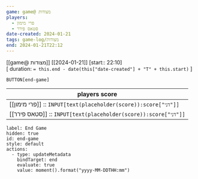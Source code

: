 ```yaml
---
game: game@ מצודות
players:
  - פרי מימון
  - סטאס פירר
date-created: 2024-01-21
tags: game-log/מצודות
end: 2024-01-21T22:12
---
```

 [[game@  מצודות]] [[2024-01-21]] [start:: 22:10]  
 [ duration: `= this.end - date(this["date-created"] + "T" + this.start)` ]

 `BUTTON[end-game]`

| players score |
|---|
| [[פרי מימון]] :: `INPUT[text(placeholder(score)):score["דני"]]` |
| [[סטאס פירר]] :: `INPUT[text(placeholder(score)):score["דני"]]` |

```meta-bind-button
label: End Game
hidden: true
id: end-game
style: default
actions:
  - type: updateMetadata
    bindTarget: end
    evaluate: true
    value: moment().format("yyyy-MM-DDTHH:mm")
```

